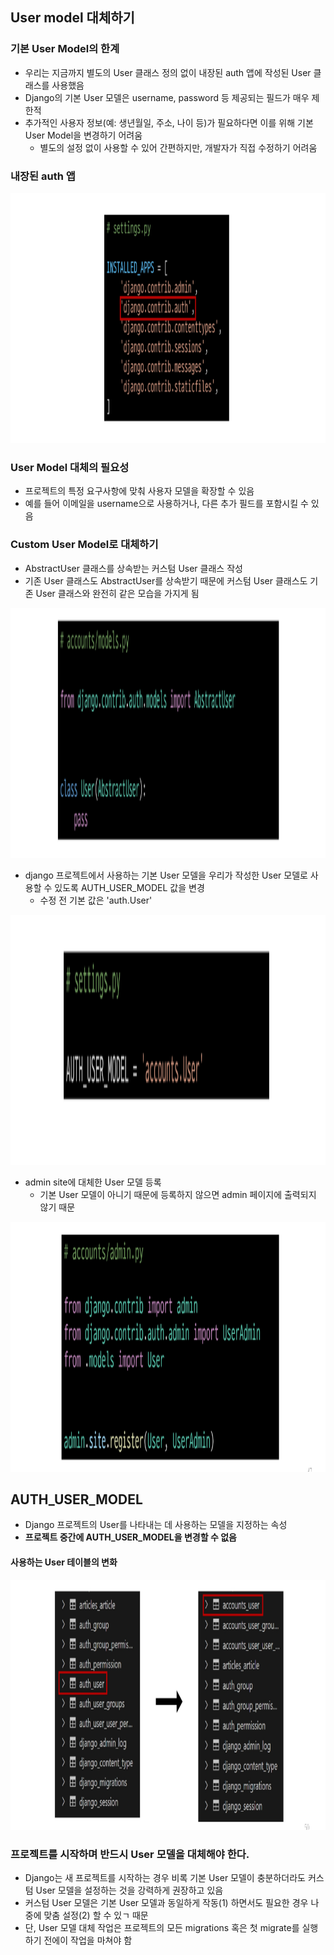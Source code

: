 ## User model 대체하기
### 기본 User Model의 한계
- 우리는 지금까지 별도의 User 클래스 정의 없이 내장된 auth 앱에 작성된 User 클래스를 사용했음
- Django의 기본 User 모델은 username, password 등 제공되는 필드가 매우 제한적
- 추가적인 사용자 정보(예: 생년월일, 주소, 나이 등)가 필요하다면 이를 위해 기본 User Model을 변경하기 어려움
    - 별도의 설정 없이 사용할 수 있어 간편하지만, 개발자가 직접 수정하기 어려움

### 내장된 auth 앱
<img src="images/image_7.png" width="600" height="400">

### User Model 대체의 필요성
- 프로젝트의 특정 요구사항에 맞춰 사용자 모델을 확장할 수 있음
- 예를 들어 이메일을 username으로 사용하거나, 다른 추가 필드를 포함시킬 수 있음

### Custom User Model로 대체하기
- AbstractUser 클래스를 상속받는 커스텀 User 클래스 작성
- 기존 User 클래스도 AbstractUser를 상속받기 때문에 커스텀 User 클래스도 기존 User 클래스와 완전히 같은 모습을 가지게 됨
<img src="images/image_21.png" width="600" height="400">

- django 프로젝트에서 사용하는 기본 User 모델을 우리가 작성한 User 모델로 사용할 수 있도록 AUTH_USER_MODEL 값을 변경
    - 수정 전 기본 값은 'auth.User'
<img src="images/image_22.png" width="600" height="400">

- admin site에 대체한 User 모델 등록
    - 기본 User 모델이 아니기 때문에 등록하지 않으면 admin 페이지에 출력되지 않기 때문
    
<img src="images/image_23.png" width="600" height="400">

## AUTH_USER_MODEL
- Django 프로젝트의 User를 나타내는 데 사용하는 모델을 지정하는 속성
- <strong>프로젝트 중간에 AUTH_USER_MODEL을 변경할 수 없음</strong>

#### 사용하는 User 테이블의 변화
<img src="images/image_8.png" width="600" height="400">

### 프로젝트를 시작하며 반드시 User 모델을 대체해야 한다.
- Django는 새 프로젝트를 시작하는 경우 비록 기본 User 모델이 충분하더라도 커스텀 User 모델을 설정하는 것을 강력하게 권장하고 있음
- 커스텀 User 모델은 기본 User 모델과 동일하게 작동(1) 하면서도 필요한 경우 나중에 맞춤 설정(2) 할 수 있ㄱ 때문
- 단, User 모델 대체 작업은 프로젝트의 모든 migrations 혹은 첫 migrate를 실행하기 전에이 작업을 마쳐야 함